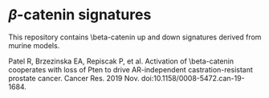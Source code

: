 # $\beta$-catenin signatures

This repository contains \beta-catenin up and down signatures derived from murine models. 

Patel R, Brzezinska EA, Repiscak P, et al. Activation of \beta-catenin cooperates with loss of Pten to drive AR-independent
castration-resistant prostate cancer. Cancer Res. 2019 Nov. doi:10.1158/0008-5472.can-19-1684.
